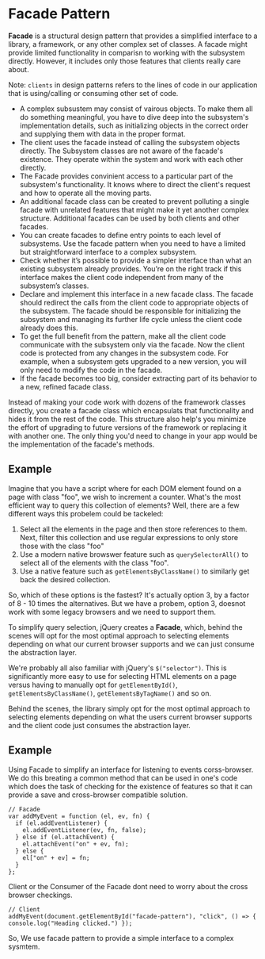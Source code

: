 # Facade Pattern

**Facade** is a structural design pattern that provides a simplified interface to a library, a framework, or any other complex set of classes. A facade might provide limited functionality in comparisn to working with the subsystem directly. However, it includes only those features that clients really care about.

Note: `clients` in design patterns refers to the lines of code in our application that is using/calling or consuming other set of code.

- A complex subsustem may consist of vairous objects. To make them all do something meaningful, you have to dive deep into the subsystem's implementation details, such as initializing objects in the correct order and supplying them with data in the proper format.
- The client uses the facade instead of calling the subsystem objects directly. The Subsystem classes are not aware of the facade's existence. They operate within the system and work with each other directly.
- The Facade provides convinient access to a particular part of the subsystem's functionality. It knows where to direct the client's request and how to operate all the moving parts.
- An additional facade class can be created to prevent polluting a single facade with unrelated features that might make it yet another complex structure. Additional facades can be used by both clients and other facades.
- You can create facades to define entry points to each level of subsystems. Use the facade pattern when you need to have a limited but straightforward interface to a complex subsystem.
- Check whether it’s possible to provide a simpler interface than what an existing subsystem already provides. You’re on the right track if this interface makes the client code independent from many of the subsystem’s classes.
- Declare and implement this interface in a new facade class. The facade should redirect the calls from the client code to appropriate objects of the subsystem. The facade should be responsible for initializing the subsystem and managing its further life cycle unless the client code already does this.
- To get the full benefit from the pattern, make all the client code communicate with the subsystem only via the facade. Now the client code is protected from any changes in the subsystem code. For example, when a subsystem gets upgraded to a new version, you will only need to modify the code in the facade.
- If the facade becomes too big, consider extracting part of its behavior to a new, refined facade class.


Instead of making your code work with dozens of the framework classes directly, you create a facade class which encapsulats that functionality and hides it from the rest of the code. This structure also help's you minimize the effort of upgrading to future versions of the framework or replacing it with another one. The only thing you'd need to change in your app would be the implementation of the facade's methods.

## Example

Imagine that you have a script where for each DOM element found on a page with class "foo", we wish to increment a counter. What's the most efficient way to query this collection of elements? Well, there are a few different ways this probelem could be tackeled:

1. Select all the elements in the page and then store references to them. Next, filter this collection and use regular expressions to only store those with the class "foo"
2. Use a modern native browswer feature such as `querySelectorAll()` to select all of the elements with the class "foo".
3. Use a native feature such as `getElementsByClassName()` to similarly get back the desired collection.

So, which of these options is the fastest? It's actually option 3, by a factor of 8 - 10 times the alternatives. But we have a probem, option 3, doesnot work with some legacy browsers and we need to support them.

To simplify query selection, jQuery creates a **Facade**, which, behind the scenes will opt for the most optimal approach to selecting elements depending on what our current browser supports and we can just consume the abstraction layer.

We're probably all also familiar with jQuery's `$("selector")`. This is significantly more easy to use for selecting HTML elements on a page versus having to manually opt for `getElementById()`, `getElementsByClassName()`, `getElementsByTagName()` and so on.

Behind the scenes, the library simply opt for the most optimal approach to selecting elements depending on what the users current browser supports and the client code just consumes the abstraction layer.

## Example

Using Facade to simplify an interface for listening to events corss-browser. We do this breating a common method that can be used in one's code which does the task of checking for the existence of features so that it can provide a save and cross-browser compatible solution.

```
// Facade
var addMyEvent = function (el, ev, fn) {
  if (el.addEventListener) {
    el.addEventListener(ev, fn, false);
  } else if (el.attachEvent) {
    el.attachEvent("on" + ev, fn);
  } else {
    el["on" + ev] = fn;
  }
};
```

Client or the Consumer of the Facade dont need to worry about the cross browser checkings.
```
// Client
addMyEvent(document.getElementById("facade-pattern"), "click", () => { console.log("Heading clicked.") });
```

So, We use facade pattern to provide a simple interface to a complex sysmtem. 
